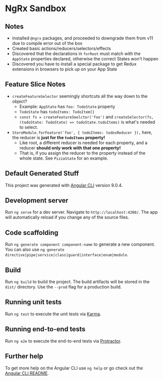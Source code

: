 # NgRx Sandbox

## Notes

- Installed `@ngrx` packages, and proceeded to downgrade them from v11 due to compile error out of the box
- Created basic actions/reducers/selectors/effects
- Discovered that the declarations in `forRoot` must match with the `AppState` properties declared, otherwise the correct States won't happen
- Discovered you have to install a special package to get Redux extensions in browsers to pick up on your App State

## Feature Slice Notes
- `createFeatureSelector` seemingly shortcuts all the way down to the object?
  - Example: `AppState` has `foo: TodoState` property
  - `TodoState` has `todoItems: TodoItem[]`
  - `const fs = createFeatureSeelctor('foo')` and `createSelector(fs, (todoState: TodoState) => todoState.todoItems)` is what's needed to select.
- `StoreModule.forFeature('foo', { todoItems: todosReducer }),` here, the reducer is **just for the `todoItems` property!**
  - Like root, a different reducer is needed for each property, and a reducer **should only work with that one property!**
  - That is, if you assign the reducer to the property instead of the whole state. See `PizzaState` for an example.

## Default Generated Stuff

This project was generated with [Angular CLI](https://github.com/angular/angular-cli) version 9.0.4.

## Development server

Run `ng serve` for a dev server. Navigate to `http://localhost:4200/`. The app will automatically reload if you change any of the source files.

## Code scaffolding

Run `ng generate component component-name` to generate a new component. You can also use `ng generate directive|pipe|service|class|guard|interface|enum|module`.

## Build

Run `ng build` to build the project. The build artifacts will be stored in the `dist/` directory. Use the `--prod` flag for a production build.

## Running unit tests

Run `ng test` to execute the unit tests via [Karma](https://karma-runner.github.io).

## Running end-to-end tests

Run `ng e2e` to execute the end-to-end tests via [Protractor](http://www.protractortest.org/).

## Further help

To get more help on the Angular CLI use `ng help` or go check out the [Angular CLI README](https://github.com/angular/angular-cli/blob/master/README.md).
